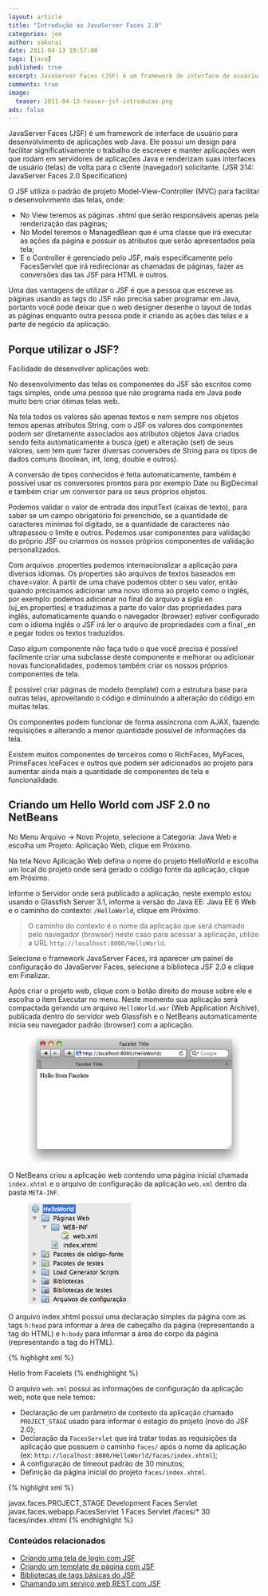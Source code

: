 ```yaml
---
layout: article
title: "Introdução ao JavaServer Faces 2.0"
categories: jee
author: sakurai
date: 2011-04-13 19:57:00
tags: [java]
published: true
excerpt: JavaServer Faces (JSF) é um framework de interface de usuário para desenvolvimento de aplicações web Java.
comments: true
image:
  teaser: 2011-04-13-teaser-jsf-introducao.png
ads: false
---
```


JavaServer Faces (JSF) é um framework de interface de usuário para desenvolvimento de aplicações web Java. Ele possui um design para facilitar significativamente o trabalho de escrever e manter aplicações wen que rodam em servidores de aplicações Java e renderizam suas interfaces de usuário (telas) de volta para o cliente (navegador) solicitante. (JSR 314: JavaServer Faces 2.0 Specification)

O JSF utiliza o padrão de projeto Model-View-Controller (MVC) para facilitar o desenvolvimento das telas, onde:

* No View teremos as páginas .xhtml que serão responsáveis apenas pela renderização das páginas;
* No Model teremos o ManagedBean que é uma classe que irá executar as ações da página e possuir os atributos que serão apresentados pela tela;
* E o Controller é gerenciado pelo JSF, mais especificamente pelo FacesServlet que irá redirecionar as chamadas de páginas, fazer as conversões das tas JSF para HTML e outros.

Uma das vantagens de utilizar o JSF é que a pessoa que escreve as páginas usando as tags do JSF não precisa saber programar em Java, portanto você pode deixar que o web designer desenhe o layout de todas as páginas enquanto outra pessoa pode ir criando as ações das telas e a parte de negócio da aplicação.


## Porque utilizar o JSF?

Facilidade de desenvolver aplicações web:

No desenvolvimento das telas os componentes do JSF são escritos como tags simples, onde uma pessoa que não programa nada em Java pode muito bem criar ótimas telas web.

Na tela todos os valores são apenas textos e nem sempre nos objetos temos apenas atributos String, com o JSF os valores dos componentes podem ser diretamente associados aos atributos objetos Java criados sendo feita automaticamente a busca (get) e alteração (set) de seus valores, sem tem quer fazer diversas conversões de String para os tipos de dados comuns (boolean, int, long, double e outros).

A conversão de tipos conhecidos é feita automaticamente, também é possível usar os conversores prontos para por exemplo Date ou BigDecimal e também criar um conversor para os seus próprios objetos.

Podemos validar o valor de entrada dos inputText (caixas de texto), para saber se um campo obrigatório foi preenchido, se a quantidade de caracteres mínimas foi digitado, se a quantidade de caracteres não ultrapassou o limite e outros. Podemos usar componentes para validação do próprio JSF ou criarmos os nossos próprios componentes de validação personalizados.

Com arquivos .properties podemos internacionalizar a aplicação para diversos idiomas. Os properties são arquivos de textos baseados em chave=valor. A partir de uma chave podemos obter o seu valor, então quando precisamos adicionar uma novo idioma ao projeto como o inglês, por exemplo: podemos adicionar no final do arquivo a sigla en (uj_en.properties) e traduzimos a parte do valor das propriedades para inglês, automaticamente quando o navegador (browser) estiver configurado com o idioma inglês o JSF irá ler o arquivo de propriedades com a final _en e pegar todos os textos traduzidos.

Caso algum componente não faça tudo o que você precisa é possível facilmente criar uma subclasse deste componente e melhorar ou adicionar novas funcionalidades, podemos também criar os nossos próprios componentes de tela.

É possível criar páginas de modelo (template) com a estrutura base para outras telas, aproveitando o código e diminuindo a alteração do código em muitas telas.

Os componentes podem funcionar de forma assíncrona com AJAX, fazendo requisições e alterando a menor quantidade possível de informações da tela.

Existem muitos componentes de terceiros como o RichFaces, MyFaces, PrimeFaces IceFaces e outros que podem ser adicionados ao projeto para aumentar ainda mais a quantidade de componentes de tela e funcionalidade.


## Criando um Hello World com JSF 2.0 no NetBeans

No Menu Arquivo -> Novo Projeto, selecione a Categoria: Java Web e escolha um Projeto: Aplicação Web, clique em Próximo.

Na tela Novo Aplicação Web defina o nome do projeto HelloWorld e escolha um local do projeto onde será gerado o código fonte da aplicação, clique em Próximo.

Informe o Servidor onde será publicado a aplicação, neste exemplo estou usando o Glassfish Server 3.1, informe a versão do Java EE: Java EE 6 Web e o caminho do contexto: `/HelloWorld`, clique em Próximo.

> O caminho do contexto é o nome da aplicação que será chamado pelo navegador (browser) neste caso para acessar a aplicação, utilize a URL `http://localhost:8000/HelloWorld`.

Selecione o framework JavaServer Faces, irá aparecer um painel de configuração do JavaServer Faces, selecione a biblioteca JSF 2.0 e clique em Finalizar.

Após criar o projeto web, clique com o botão direito do mouse sobre ele e escolha o item Executar no menu. Neste momento sua aplicação será compactada gerando um arquivo `HelloWorld.war` (Web Application Archive), publicada dentro do servidor web Glassfish e o NetBeans automaticamente inicia seu navegador padrão (browser) com a aplicação.

<figure>
    <a href="/images/2011-04-13-jsf-introducao-01.png"><img src="/images/2011-04-13-jsf-introducao-01.png" alt="Novo projeto JSF."></a>
</figure>

O NetBeans criou a aplicação web contendo uma página inicial chamada `index.xhtml` e o arquivo de configuração da aplicação `web.xml` dentro da pasta `META-INF`.

<figure>
    <a href="/images/2011-04-13-jsf-introducao-02.png"><img src="/images/2011-04-13-jsf-introducao-02.png" alt="Estrutura projeto JSF."></a>
</figure>

O arquivo index.xhtml possui uma declaração simples da página com as tags `h:head` para informar a área de cabeçalho da página (representando a tag <head> do HTML) e `h:body` para informar a área do corpo da página (representando a tag <body> do HTML).

{% highlight xml %}
<?xml version='1.0' encoding='UTF-8' ?>
<!DOCTYPE html PUBLIC "-//W3C//DTD XHTML 1.0 Transitional//EN" "http://www.w3.org/TR/xhtml1/DTD/xhtml1-transitional.dtd">
<html xmlns="http://www.w3.org/1999/xhtml"
      xmlns:h="http://java.sun.com/jsf/html">
    <h:head>
        <title>Facelet Title</title>
    </h:head>
    <h:body>
      Hello from Facelets
    </h:body>
</html>
{% endhighlight %}

O arquivo `web.xml` possui as informações de configuração da aplicação web, note que nele temos:

* Declaração de um parâmetro de contexto da aplicação chamado `PROJECT_STAGE` usado para informar o estagio do projeto (novo do JSF 2.0);
* Declaração da `FacesServlet` que irá tratar todas as requisições da aplicação que possuem o caminho `faces/` após o nome da aplicação (ex: `http://localhost:8080/HelloWorld/faces/index.xhtml`);
* A configuração de timeout padrão de 30 minutos;
* Definição da página inicial do projeto `faces/index.xhtml`.

{% highlight xml %}
<?xml version="1.0" encoding="UTF-8"?>
<web-app version="3.0" xmlns="http://java.sun.com/xml/ns/javaee" xmlns:xsi="http://www.w3.org/2001/XMLSchema-instance" xsi:schemaLocation="http://java.sun.com/xml/ns/javaee http://java.sun.com/xml/ns/javaee/web-app_3_0.xsd">
    <context-param>
        <param-name>javax.faces.PROJECT_STAGE</param-name>
        <param-value>Development</param-value>
    </context-param>
    <servlet>
        <servlet-name>Faces Servlet</servlet-name>
        <servlet-class>javax.faces.webapp.FacesServlet</servlet-class>
        <load-on-startup>1</load-on-startup>
    </servlet>
    <servlet-mapping>
        <servlet-name>Faces Servlet</servlet-name>
        <url-pattern>/faces/*</url-pattern>
    </servlet-mapping>
    <session-config>
        <session-timeout>
            30
        </session-timeout>
    </session-config>
    <welcome-file-list>
        <welcome-file>faces/index.xhtml</welcome-file>
    </welcome-file-list>
</web-app>
{% endhighlight %}


### Conteúdos relacionados

- [Criando uma tela de login com JSF](http://www.universidadejava.com.br/javaee/jsf-tela-login/)
- [Criando um template de página com JSF](http://www.universidadejava.com.br/javaee/jsf-template/)
- [Bibliotecas de tags básicas do JSF](http://www.universidadejava.com.br/javaee/jsf-tags-html/)
- [Chamando um serviço web REST com JSF](http://www.universidadejava.com.br/javaee/webservice-rest-jsf/)